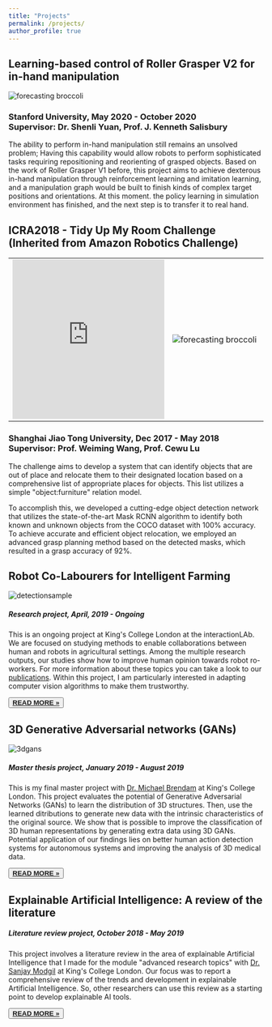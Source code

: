 ```yaml
---
title: "Projects"
permalink: /projects/
author_profile: true
---
```


<div class="text-justify">


<div class="w3-card-4 w3-margin w3-Dark Gray">
<div class="w3-container w3-Dark Gray">
<h2><b> Learning-based control of Roller Grasper V2 for in-hand manipulation  </b></h2>
<div>
<img src="https://schortenger.github.io/images/Roller_Grasper.gif" alt="forecasting broccoli" class="responsivepost">
</div>

<h3> Stanford University, <span class="w3-opacity"> May 2020 - October 2020 </span> <br>
Supervisor: <span class="w3-opacity"> Dr. Shenli Yuan, Prof.  J. Kenneth Salisbury </span></h3> 
</div>

<div class="w3-container">
<p>The ability to perform in-hand manipulation still remains an unsolved problem; Having this capability would allow robots to perform sophisticated tasks requiring repositioning and reorienting of grasped objects. Based on the work of Roller Grasper V1 before, this project aims to achieve dexterous in-hand manipulation through reinforcement learning and imitation learning, and a manipulation graph would be built to finish kinds of complex target positions and orientations. At this moment. the policy learning in simulation environment has finished, and the next step is to transfer it to real hand. </p>
</div>


<div class="w3-card-4 w3-margin w3-Dark Gray">
<div class="w3-container w3-Dark Gray">
<h2><b> ICRA2018 - Tidy Up My Room Challenge (Inherited from Amazon Robotics Challenge) </b></h2>

<div>
<!-- <img src="https://adrianxsalazar.github.io/images/broccoli_forecasting.png" alt="forecasting broccoli" class="responsivepost"> -->
<table>
<tr>
<td width="50%">
<iframe width="300" height="315" src="https://www.youtube.com/watch?v=DzuT_xpG6L0" frameborder="0" allowfullscreen></iframe>
<td width="50%">
<img src="https://schortenger.github.io/images/TidyUpChallenge.jpg" alt="forecasting broccoli" class="responsivepost">
</td>
</tr>
</table>
</div>
<h3> Shanghai Jiao Tong University, <span class="w3-opacity"> Dec 2017 - May 2018 </span> <br>
Supervisor: <span class="w3-opacity"> Prof. Weiming Wang, Prof. Cewu Lu </span></h3> 
</div>
<div class="w3-container">
<p>The challenge aims to develop a system that can identify objects that are out of place and relocate them to their designated location based on a comprehensive list of appropriate places for objects. This list utilizes a simple "object:furniture" relation model.

To accomplish this, we developed a cutting-edge object detection network that utilizes the state-of-the-art Mask RCNN algorithm to identify both known and unknown objects from the COCO dataset with 100% accuracy. To achieve accurate and efficient object relocation, we employed an advanced grasp planning method based on the detected masks, which resulted in a grasp accuracy of 92%. </p> </div>



<div class="w3-card-4 w3-margin w3-Dark Gray">
<div class="w3-container w3-Dark Gray">
<h2><b> Robot Co-Labourers for Intelligent Farming </b></h2>
<div>
<img src="https://adrianxsalazar.github.io/images/a_salazar_straw_detection.png" alt="detectionsample" class="responsivepost">
</div>
<h5>Research project, <span class="w3-opacity"> April, 2019 - Ongoing </span></h5> </div>
</div>

<div class="w3-container">
<p>This is an ongoing project at King's College London at the interactionLAb. We are focused on studying methods to enable collaborations between human and robots in agricultural settings. Among the multiple research outputs, our studies show how to improve human opinion towards robot ro-workers. For more information about these topics you can take a look to our <a href="https://adrianxsalazar.github.io/publications/">publications</a>. Within this project, I am particularly interested in adapting computer vision algorithms to make them trustworthy.</p>

<div class="w3-row">
<div class="w3-col m8 s12">
<p><button class="w3-button w3-padding-large w3-white w3-border"> <a href="https://link.springer.com/chapter/10.1007/978-3-030-63486-5_25" > <b> READ MORE » </b> </a> </button></p></div>
</div>



<div class="w3-row">
<div class="w3-col m8 s12">
</div>
</div>
</div>
</div>


<div class="w3-card-4 w3-margin w3-Dark Gray">
<div class="w3-container w3-Dark Gray">
<h2><b> 3D Generative Adversarial networks (GANs)  </b></h2>

<div>
<img src="https://adrianxsalazar.github.io/images/a_salazar_3dgans.png" alt="3dgans" class="responsivepost">
</div>

<h5> Master thesis project, <span class="w3-opacity"> January 2019 - August 2019 </span></h5> </div>
</div>
<div class="w3-container">
<p>This is my final master project with <a href="https://scholar.google.com/citations?hl=en&user=zzLBKmgAAAAJ&view_op=list_works&sortby=pubdate">Dr. Michael Brendam</a> at King's College London. This project evaluates the potential of Generative Adversarial Networks (GANs) to learn the distribution of 3D structures. Then, use the learned ditributions to generate new data with the intrinsic characteristics of the original source. We show that is possible to improve the classification of 3D human representations by generating extra data using 3D GANs. Potential application of our findings lies on better human action detection systems for autonomous systems and improving the analysis of 3D medical data.</p>
<div class="w3-row">
<div class="w3-col m8 s12">
<p><button class="w3-button w3-padding-large w3-white w3-border"> <a href="https://adrianxsalazar.github.io/files/adrian_salazar_generative adversarial_thesis.pdf" > <b> READ MORE » </b> </a> </button></p></div>
</div>
</div>


<div class="w3-card-4 w3-margin w3-Dark Gray">
<div class="w3-container w3-Dark Gray">
<h2><b> Explainable Artificial Intelligence: A review of the literature </b></h2>

<h5> Literature review project,   <span class="w3-opacity"> October 2018 - May 2019 </span></h5> </div>
<div class="w3-container">
<p>This project involves a literature review in the area of explainable Artificial Intelligence that I made for the module "advanced research topics" with  <a href="https://scholar.google.com/citations?hl=en&user=JSARf0MAAAAJ&view_op=list_works&sortby=pubdate">Dr. Sanjay Modgil</a> at King's College London. Our focus was to report a comprehensive review of the trends and development in explainable Artificial Intelligence. So, other researchers can use this review as a starting point to develop explainable AI tools. </p>
<div class="w3-row">
<div class="w3-col m8 s12">
<p><button class="w3-button w3-padding-large w3-white w3-border"> <a href="https://adrianxsalazar.github.io/files/XAI_Adrian_salazar_Literature_Review.pdf" > <b> READ MORE » </b> </a> </button></p></div>
</div>
</div>


</div>
